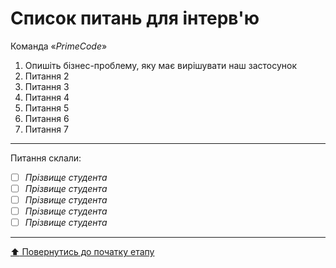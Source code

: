 # Список питань для інтерв'ю
Команда «*PrimeCode*»

1. Опишіть бізнес-проблему, яку має вирішувати наш застосунок
2. Питання 2
3. Питання 3
4. Питання 4
5. Питання 5
6. Питання 6
7. Питання 7

---
Питання склали:			

- [ ] *Прізвище студента*
- [ ] *Прізвище студента*
- [ ] *Прізвище студента*
- [ ] *Прізвище студента*
- [ ] *Прізвище студента*

---
[:arrow_up: Повернутись до початку етапу](/docs/1.Envisioning/README.md)
